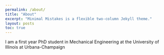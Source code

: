 ```yaml
---
permalink: /about/
title: "About"
excerpt: "Minimal Mistakes is a flexible two-column Jekyll theme."
layout: posts
toc: true
---
```


I am a first year PhD student in Mechanical Engineering at the University of Illinois at Urbana-Champaign